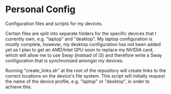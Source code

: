 # Personal Config

Configuration files and scripts for my devices.

Certain files are split into separate folders for the specific devices that I currently own, e.g. "laptop" and "desktop". My laptop configuration is mostly complete, however, my desktop configuration has not been added yet as I plan to get an AMD/Intel GPU soon to replace my NVIDIA card, which will allow me to use Sway (instead of i3) and therefore write a Sway configuration that is synchronised amongst my devices.

Running "create_links.sh" at the root of the repository will create links to the correct locations on the device's file system. This script will initially request the name of the device profile, e.g. "laptop" or "desktop", in order to achieve this.
